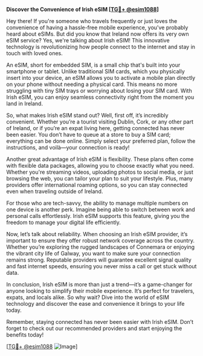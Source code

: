 **Discover the Convenience of Irish eSIM [[TG💪+ @esim1088](https://t.me/s/esim1088)]**

Hey there! If you're someone who travels frequently or just loves the convenience of having a hassle-free mobile experience, you've probably heard about eSIMs. But did you know that Ireland now offers its very own eSIM service? Yes, we're talking about Irish eSIM! This innovative technology is revolutionizing how people connect to the internet and stay in touch with loved ones.

An eSIM, short for embedded SIM, is a small chip that's built into your smartphone or tablet. Unlike traditional SIM cards, which you physically insert into your device, an eSIM allows you to activate a mobile plan directly on your phone without needing a physical card. This means no more struggling with tiny SIM trays or worrying about losing your SIM card. With Irish eSIM, you can enjoy seamless connectivity right from the moment you land in Ireland.

So, what makes Irish eSIM stand out? Well, first off, it’s incredibly convenient. Whether you’re a tourist visiting Dublin, Cork, or any other part of Ireland, or if you’re an expat living here, getting connected has never been easier. You don’t have to queue at a store to buy a SIM card; everything can be done online. Simply select your preferred plan, follow the instructions, and voilà—your connection is ready!

Another great advantage of Irish eSIM is flexibility. These plans often come with flexible data packages, allowing you to choose exactly what you need. Whether you're streaming videos, uploading photos to social media, or just browsing the web, you can tailor your plan to suit your lifestyle. Plus, many providers offer international roaming options, so you can stay connected even when traveling outside of Ireland.

For those who are tech-savvy, the ability to manage multiple numbers on one device is another perk. Imagine being able to switch between work and personal calls effortlessly. Irish eSIM supports this feature, giving you the freedom to manage your digital life efficiently.

Now, let’s talk about reliability. When choosing an Irish eSIM provider, it’s important to ensure they offer robust network coverage across the country. Whether you’re exploring the rugged landscapes of Connemara or enjoying the vibrant city life of Galway, you want to make sure your connection remains strong. Reputable providers will guarantee excellent signal quality and fast internet speeds, ensuring you never miss a call or get stuck without data.

In conclusion, Irish eSIM is more than just a trend—it’s a game-changer for anyone looking to simplify their mobile experience. It’s perfect for travelers, expats, and locals alike. So why wait? Dive into the world of eSIM technology and discover the ease and convenience it brings to your life today. 

Remember, staying connected has never been easier with Irish eSIM. Don’t forget to check out our recommended providers and start enjoying the benefits today! 

[[TG💪+ @esim1088](https://t.me/s/esim1088) ![Image](https://i.postimg.cc/Y0z9fWf4/image.png)]
